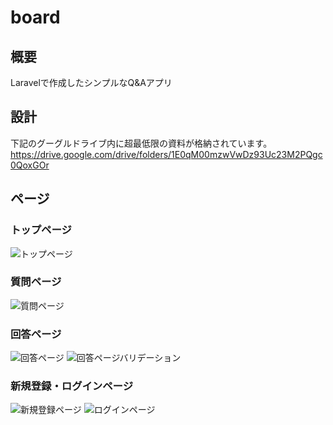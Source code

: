 # board

## 概要
Laravelで作成したシンプルなQ&Aアプリ

## 設計
下記のグーグルドライブ内に超最低限の資料が格納されています。
https://drive.google.com/drive/folders/1E0qM00mzwVwDz93Uc23M2PQgc0QoxGOr

## ページ
### トップページ
![トップページ](https://user-images.githubusercontent.com/17631154/96961682-2226f200-1540-11eb-990e-7463315ea26b.png)
### 質問ページ
![質問ページ](https://user-images.githubusercontent.com/17631154/96961779-55698100-1540-11eb-83c0-9b3d507d5984.png)
### 回答ページ
![回答ページ](https://user-images.githubusercontent.com/17631154/96961799-5e5a5280-1540-11eb-9ecd-26dad4253938.png)
![回答ページバリデーション](https://user-images.githubusercontent.com/17631154/96961803-60241600-1540-11eb-98e9-b15142744c62.png)
### 新規登録・ログインページ
![新規登録ページ](https://user-images.githubusercontent.com/17631154/96961836-716d2280-1540-11eb-9e3a-c9ca1a8c8d41.png)
![ログインページ](https://user-images.githubusercontent.com/17631154/96961845-77630380-1540-11eb-9361-73be3953e595.png)
